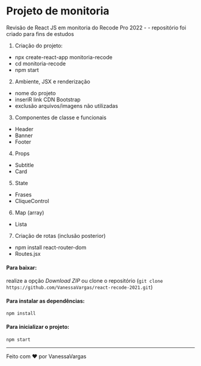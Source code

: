 # Projeto de monitoria

Revisão de React JS em monitoria do Recode Pro 2022 - - repositório foi criado para fins de estudos

1. Criação do projeto:
- npx create-react-app monitoria-recode
- cd monitoria-recode
- npm start

2. Ambiente, JSX e renderização
- nome do projeto
- inseriR link CDN Bootstrap
- exclusão arquivos/imagens não utilizadas

3. Componentes de classe e funcionais
- Header
- Banner
- Footer

4. Props
- Subtitle
- Card

5. State
- Frases
- CliqueControl

6. Map (array)
- Lista

7. Criação de rotas (inclusão posterior)
- npm install react-router-dom
- Routes.jsx

#### Para baixar:
realize a opção *Download ZIP* ou clone o repositório (`git clone https://github.com/VanessaVargas/react-recode-2021.git`)

#### Para instalar as dependências:
`npm install`

#### Para inicializar o projeto:
`npm start`

<hr>
Feito com ❤️ por VanessaVargas
